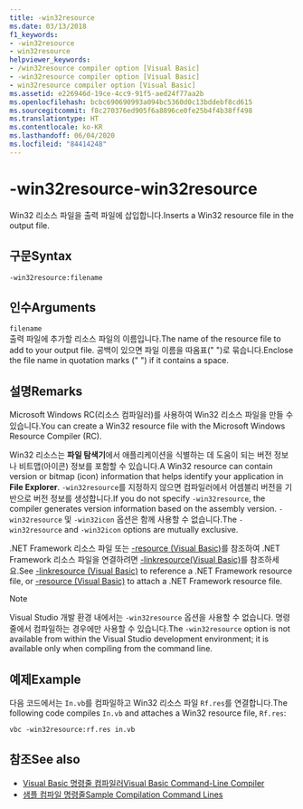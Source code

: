 ```yaml
---
title: -win32resource
ms.date: 03/13/2018
f1_keywords:
- -win32resource
- win32resource
helpviewer_keywords:
- /win32resource compiler option [Visual Basic]
- -win32resource compiler option [Visual Basic]
- win32resource compiler option [Visual Basic]
ms.assetid: e226946d-19ce-4cc9-91f5-aed24f77aa2b
ms.openlocfilehash: bcbc690690993a094bc5360d0c13bddebf8cd615
ms.sourcegitcommit: f8c270376ed905f6a8896ce0fe25b4f4b38ff498
ms.translationtype: HT
ms.contentlocale: ko-KR
ms.lasthandoff: 06/04/2020
ms.locfileid: "84414248"
---
```

# <a name="-win32resource"></a><span data-ttu-id="d979c-102">-win32resource</span><span class="sxs-lookup"><span data-stu-id="d979c-102">-win32resource</span></span>
<span data-ttu-id="d979c-103">Win32 리소스 파일을 출력 파일에 삽입합니다.</span><span class="sxs-lookup"><span data-stu-id="d979c-103">Inserts a Win32 resource file in the output file.</span></span>  
  
## <a name="syntax"></a><span data-ttu-id="d979c-104">구문</span><span class="sxs-lookup"><span data-stu-id="d979c-104">Syntax</span></span>  
  
```console  
-win32resource:filename  
```  
  
## <a name="arguments"></a><span data-ttu-id="d979c-105">인수</span><span class="sxs-lookup"><span data-stu-id="d979c-105">Arguments</span></span>  
 `filename`  
 <span data-ttu-id="d979c-106">출력 파일에 추가할 리소스 파일의 이름입니다.</span><span class="sxs-lookup"><span data-stu-id="d979c-106">The name of the resource file to add to your output file.</span></span> <span data-ttu-id="d979c-107">공백이 있으면 파일 이름을 따옴표(" ")로 묶습니다.</span><span class="sxs-lookup"><span data-stu-id="d979c-107">Enclose the file name in quotation marks (" ") if it contains a space.</span></span>  
  
## <a name="remarks"></a><span data-ttu-id="d979c-108">설명</span><span class="sxs-lookup"><span data-stu-id="d979c-108">Remarks</span></span>  
 <span data-ttu-id="d979c-109">Microsoft Windows RC(리소스 컴파일러)를 사용하여 Win32 리소스 파일을 만들 수 있습니다.</span><span class="sxs-lookup"><span data-stu-id="d979c-109">You can create a Win32 resource file with the Microsoft Windows Resource Compiler (RC).</span></span>  
  
 <span data-ttu-id="d979c-110">Win32 리소스는 **파일 탐색기**에서 애플리케이션을 식별하는 데 도움이 되는 버전 정보나 비트맵(아이콘) 정보를 포함할 수 있습니다.</span><span class="sxs-lookup"><span data-stu-id="d979c-110">A Win32 resource can contain version or bitmap (icon) information that helps identify your application in **File Explorer**.</span></span> <span data-ttu-id="d979c-111">`-win32resource`를 지정하지 않으면 컴파일러에서 어셈블리 버전을 기반으로 버전 정보를 생성합니다.</span><span class="sxs-lookup"><span data-stu-id="d979c-111">If you do not specify `-win32resource`, the compiler generates version information based on the assembly version.</span></span> <span data-ttu-id="d979c-112">`-win32resource` 및 `-win32icon` 옵션은 함께 사용할 수 없습니다.</span><span class="sxs-lookup"><span data-stu-id="d979c-112">The `-win32resource` and `-win32icon` options are mutually exclusive.</span></span>  
  
 <span data-ttu-id="d979c-113">.NET Framework 리소스 파일 또는 [-resource (Visual Basic)](resource.md)를 참조하여 .NET Framework 리소스 파일을 연결하려면 [-linkresource(Visual Basic)](linkresource.md)를 참조하세요.</span><span class="sxs-lookup"><span data-stu-id="d979c-113">See [-linkresource (Visual Basic)](linkresource.md) to reference a .NET Framework resource file, or [-resource (Visual Basic)](resource.md) to attach a .NET Framework resource file.</span></span>  
  
> [!NOTE]
> <span data-ttu-id="d979c-114">Visual Studio 개발 환경 내에서는 `-win32resource` 옵션을 사용할 수 없습니다. 명령줄에서 컴파일하는 경우에만 사용할 수 있습니다.</span><span class="sxs-lookup"><span data-stu-id="d979c-114">The `-win32resource` option is not available from within the Visual Studio development environment; it is available only when compiling from the command line.</span></span>  
  
## <a name="example"></a><span data-ttu-id="d979c-115">예제</span><span class="sxs-lookup"><span data-stu-id="d979c-115">Example</span></span>  
 <span data-ttu-id="d979c-116">다음 코드에서는 `In.vb`를 컴파일하고 Win32 리소스 파일 `Rf.res`를 연결합니다.</span><span class="sxs-lookup"><span data-stu-id="d979c-116">The following code compiles `In.vb` and attaches a Win32 resource file, `Rf.res`:</span></span>  
  
```console  
vbc -win32resource:rf.res in.vb  
```  
  
## <a name="see-also"></a><span data-ttu-id="d979c-117">참조</span><span class="sxs-lookup"><span data-stu-id="d979c-117">See also</span></span>

- [<span data-ttu-id="d979c-118">Visual Basic 명령줄 컴파일러</span><span class="sxs-lookup"><span data-stu-id="d979c-118">Visual Basic Command-Line Compiler</span></span>](index.md)
- [<span data-ttu-id="d979c-119">샘플 컴파일 명령줄</span><span class="sxs-lookup"><span data-stu-id="d979c-119">Sample Compilation Command Lines</span></span>](sample-compilation-command-lines.md)
